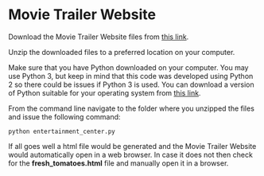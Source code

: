 # Movie Trailer Website

Download the Movie Trailer Website files from [this link](https://github.com/bhaskardua/FSWD-Project-1-Movie-Trailer-Website/archive/master.zip).

Unzip the downloaded files to a preferred location on your computer.

Make sure that you have Python downloaded on your computer. You may use Python 3, but keep in mind that this code was developed using Python 2 so there could be issues if Python 3 is used. You can download a version of Python suitable for your operating system from [this link](https://www.python.org/downloads/).

From the command line navigate to the folder where you unzipped the files and issue the following command:
 
 `python entertainment_center.py`

If all goes well a html file would be generated and the Movie Trailer Website would automatically open in a web browser. In case it does not then check for the **fresh_tomatoes.html** file and manually open it in a browser.